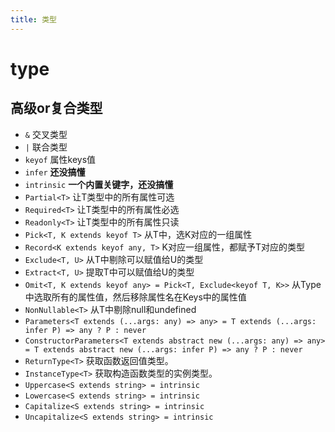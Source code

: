 ```yaml
---
title: 类型
---
```


# type

## 高级or复合类型

- `&`  交叉类型
- `|`  联合类型
- `keyof` 属性keys值
- `infer` **还没搞懂**
- `intrinsic` **一个内置关键字，还没搞懂**
- `Partial<T>` 让T类型中的所有属性可选
- `Required<T>` 让T类型中的所有属性必选
- `Readonly<T>` 让T类型中的所有属性只读
- `Pick<T, K extends keyof T>` 从T中，选K对应的一组属性
- `Record<K extends keyof any, T>` K对应一组属性，都赋予T对应的类型
- `Exclude<T, U>` 从T中剔除可以赋值给U的类型
- `Extract<T, U>` 提取T中可以赋值给U的类型
- `Omit<T, K extends keyof any> = Pick<T, Exclude<keyof T, K>>`  从Type中选取所有的属性值，然后移除属性名在Keys中的属性值
- `NonNullable<T>` 从T中剔除null和undefined
- `Parameters<T extends (...args: any) => any> = T extends (...args: infer P) => any ? P : never`
- `ConstructorParameters<T extends abstract new (...args: any) => any> = T extends abstract new (...args: infer P) => any ? P : never`
- `ReturnType<T>` 获取函数返回值类型。
- `InstanceType<T>` 获取构造函数类型的实例类型。
- `Uppercase<S extends string> = intrinsic`
- `Lowercase<S extends string> = intrinsic`
- `Capitalize<S extends string> = intrinsic`
- `Uncapitalize<S extends string> = intrinsic`
